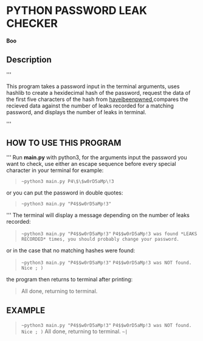 # PYTHON PASSWORD LEAK CHECKER

#### Boo

## Description

'''

This program takes a password input in the terminal arguments, uses hashlib to create a hexidecimal hash of the password, request the data of the first five characters of the hash from [haveibeenpwned](https://haveibeenpwned.com/),compares the recieved data against the number of leaks recorded for a matching password, and displays the number of leaks in terminal.

'''

## HOW TO USE THIS PROGRAM

'''
Run **main.py** with python3, for the arguments input the password you want to check, use either an escape sequence before every special character in your terminal for example:

> ``~python3 main.py P4\$\$w0rD5aMp\!3``

or you can put the password in double quotes:

> ``~python3 main.py "P4$$w0rD5aMp!3"``

'''
The terminal will display a message depending on the number of leaks recorded:

> ``~python3 main.py "P4$$w0rD5aMp!3"``
> ``P4$$w0rD5aMp!3 was found *LEAKS RECORDED* times, you should probably change your password.``

or in the case that no matching hashes were found:

> ``~python3 main.py "P4$$w0rD5aMp!3"``
> ``P4$$w0rD5aMp!3 was NOT found. Nice ; )``

the program then returns to terminal after printing:

> All done, returning to terminal.

## EXAMPLE

> ``~python3 main.py "P4$$w0rD5aMp!3"``
> ``P4$$w0rD5aMp!3 was NOT found. Nice ; )``
> All done, returning to terminal.
> ``~|``

